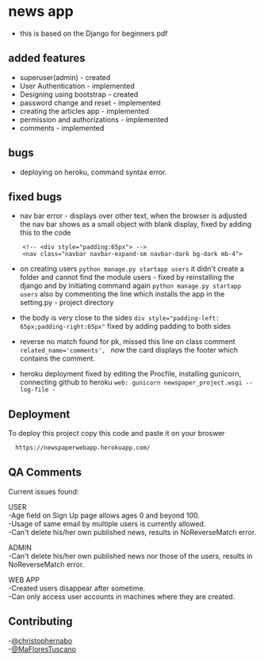 # news app
- this is based on the Django for beginners pdf

## added features
- superuser(admin) - created
- User Authentication - implemented
- Designing using bootstrap - created
- password change and reset - implemented
- creating the articles app - implemented
- permission and authorizations - implemented
- comments - implemented

## bugs
- deploying on heroku, command syntax error.

## fixed bugs
- nav bar error - displays over other text, when the browser is adjusted the nav bar shows as a small object with blank display, fixed by adding this to the code
```
    <!-- <div style="padding:65px"> --> 
    <nav class="navbar navbar-expand-sm navbar-dark bg-dark mb-4">
```
- on creating users
``
    python manage.py startapp users
``
it didn't create a folder and cannot find the module users - fixed by reinstalling the django and by initiating command again
``
    python manage.py startapp users
``
also by commenting the line which installs the app in the setting.py - project directory
- the body is very close to the sides
``
    div style="padding-left: 65px;padding-right:65px"
``
fixed by adding padding to both sides

- reverse no match found for pk, missed this line on class comment
``
related_name='comments', 
``
now the card displays the footer which contains the comment.
- heroku deployment fixed by editing the Procfile, installing gunicorn, connecting github to heroku
``
    web: gunicorn newspaper_project.wsgi --log-file -
``

## Deployment

To deploy this project copy this code and paste it on your broswer

```bash
  https://newspaperwebapp.herokuapp.com/
```

## QA Comments
Current issues found:  
  
USER  
-Age field on Sign Up page allows ages 0 and beyond 100.  
-Usage of same email by multiple users is currently allowed.  
-Can't delete his/her own published news, results in NoReverseMatch error.  
  
ADMIN  
-Can't delete his/her own published news nor those of the users, results in NoReverseMatch error.  
  
WEB APP  
-Created users disappear after sometime.  
-Can only access user accounts in machines where they are created.

## Contributing
-[@christophernabo](https://github.com/christophernabo)  
-[@MaFloresTuscano](https://github.com/MaFloresTuscano)



